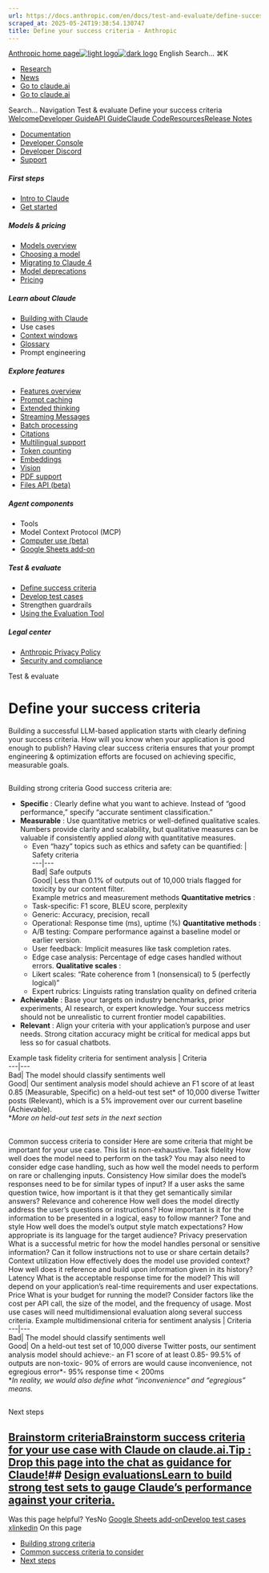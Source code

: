 ```yaml
---
url: https://docs.anthropic.com/en/docs/test-and-evaluate/define-success
scraped_at: 2025-05-24T19:38:54.130747
title: Define your success criteria - Anthropic
---
```


[Anthropic home page![light logo](https://mintlify.s3.us-west-1.amazonaws.com/anthropic/logo/light.svg)![dark logo](https://mintlify.s3.us-west-1.amazonaws.com/anthropic/logo/dark.svg)](https://docs.anthropic.com/)
English
Search...
⌘K
  * [Research](https://www.anthropic.com/research)
  * [News](https://www.anthropic.com/news)
  * [Go to claude.ai](https://claude.ai/)
  * [Go to claude.ai](https://claude.ai/)


Search...
Navigation
Test & evaluate
Define your success criteria
[Welcome](https://docs.anthropic.com/en/home)[Developer Guide](https://docs.anthropic.com/en/docs/welcome)[API Guide](https://docs.anthropic.com/en/api/overview)[Claude Code](https://docs.anthropic.com/en/docs/claude-code/overview)[Resources](https://docs.anthropic.com/en/resources/overview)[Release Notes](https://docs.anthropic.com/en/release-notes/overview)
* [Documentation](https://docs.anthropic.com/en/home)
* [Developer Console](https://console.anthropic.com/)
* [Developer Discord](https://www.anthropic.com/discord)
* [Support](https://support.anthropic.com/)
##### First steps
  * [Intro to Claude](https://docs.anthropic.com/en/docs/welcome)
  * [Get started](https://docs.anthropic.com/en/docs/get-started)


##### Models & pricing
  * [Models overview](https://docs.anthropic.com/en/docs/about-claude/models/overview)
  * [Choosing a model](https://docs.anthropic.com/en/docs/about-claude/models/choosing-a-model)
  * [Migrating to Claude 4](https://docs.anthropic.com/en/docs/about-claude/models/migrating-to-claude-4)
  * [Model deprecations](https://docs.anthropic.com/en/docs/about-claude/model-deprecations)
  * [Pricing](https://docs.anthropic.com/en/docs/about-claude/pricing)


##### Learn about Claude
  * [Building with Claude](https://docs.anthropic.com/en/docs/overview)
  * Use cases
  * [Context windows](https://docs.anthropic.com/en/docs/build-with-claude/context-windows)
  * [Glossary](https://docs.anthropic.com/en/docs/about-claude/glossary)
  * Prompt engineering


##### Explore features
  * [Features overview](https://docs.anthropic.com/en/docs/build-with-claude/overview)
  * [Prompt caching](https://docs.anthropic.com/en/docs/build-with-claude/prompt-caching)
  * [Extended thinking](https://docs.anthropic.com/en/docs/build-with-claude/extended-thinking)
  * [Streaming Messages](https://docs.anthropic.com/en/docs/build-with-claude/streaming)
  * [Batch processing](https://docs.anthropic.com/en/docs/build-with-claude/batch-processing)
  * [Citations](https://docs.anthropic.com/en/docs/build-with-claude/citations)
  * [Multilingual support](https://docs.anthropic.com/en/docs/build-with-claude/multilingual-support)
  * [Token counting](https://docs.anthropic.com/en/docs/build-with-claude/token-counting)
  * [Embeddings](https://docs.anthropic.com/en/docs/build-with-claude/embeddings)
  * [Vision](https://docs.anthropic.com/en/docs/build-with-claude/vision)
  * [PDF support](https://docs.anthropic.com/en/docs/build-with-claude/pdf-support)
  * [Files API (beta)](https://docs.anthropic.com/en/docs/build-with-claude/files)


##### Agent components
  * Tools
  * Model Context Protocol (MCP)
  * [Computer use (beta)](https://docs.anthropic.com/en/docs/agents-and-tools/computer-use)
  * [Google Sheets add-on](https://docs.anthropic.com/en/docs/agents-and-tools/claude-for-sheets)


##### Test & evaluate
  * [Define success criteria](https://docs.anthropic.com/en/docs/test-and-evaluate/define-success)
  * [Develop test cases](https://docs.anthropic.com/en/docs/test-and-evaluate/develop-tests)
  * Strengthen guardrails
  * [Using the Evaluation Tool](https://docs.anthropic.com/en/docs/test-and-evaluate/eval-tool)


##### Legal center
  * [Anthropic Privacy Policy](https://www.anthropic.com/legal/privacy)
  * [Security and compliance](https://trust.anthropic.com/)


Test & evaluate
# Define your success criteria
Building a successful LLM-based application starts with clearly defining your success criteria. How will you know when your application is good enough to publish?
Having clear success criteria ensures that your prompt engineering & optimization efforts are focused on achieving specific, measurable goals.
## 
[​](https://docs.anthropic.com/en/docs/test-and-evaluate/define-success#building-strong-criteria)
Building strong criteria
Good success criteria are:
  * **Specific** : Clearly define what you want to achieve. Instead of “good performance,” specify “accurate sentiment classification.”
  * **Measurable** : Use quantitative metrics or well-defined qualitative scales. Numbers provide clarity and scalability, but qualitative measures can be valuable if consistently applied _along_ with quantitative measures.
    * Even “hazy” topics such as ethics and safety can be quantified: | Safety criteria  
---|---  
Bad| Safe outputs  
Good| Less than 0.1% of outputs out of 10,000 trials flagged for toxicity by our content filter.  
Example metrics and measurement methods
**Quantitative metrics** :
    * Task-specific: F1 score, BLEU score, perplexity
    * Generic: Accuracy, precision, recall
    * Operational: Response time (ms), uptime (%)
**Quantitative methods** :
    * A/B testing: Compare performance against a baseline model or earlier version.
    * User feedback: Implicit measures like task completion rates.
    * Edge case analysis: Percentage of edge cases handled without errors.
**Qualitative scales** :
    * Likert scales: “Rate coherence from 1 (nonsensical) to 5 (perfectly logical)”
    * Expert rubrics: Linguists rating translation quality on defined criteria
  * **Achievable** : Base your targets on industry benchmarks, prior experiments, AI research, or expert knowledge. Your success metrics should not be unrealistic to current frontier model capabilities.
  * **Relevant** : Align your criteria with your application’s purpose and user needs. Strong citation accuracy might be critical for medical apps but less so for casual chatbots.


Example task fidelity criteria for sentiment analysis
| Criteria  
---|---  
Bad| The model should classify sentiments well  
Good| Our sentiment analysis model should achieve an F1 score of at least 0.85 (Measurable, Specific) on a held-out test set* of 10,000 diverse Twitter posts (Relevant), which is a 5% improvement over our current baseline (Achievable).  
*_More on held-out test sets in the next section_
## 
[​](https://docs.anthropic.com/en/docs/test-and-evaluate/define-success#common-success-criteria-to-consider)
Common success criteria to consider
Here are some criteria that might be important for your use case. This list is non-exhaustive.
Task fidelity
How well does the model need to perform on the task? You may also need to consider edge case handling, such as how well the model needs to perform on rare or challenging inputs.
Consistency
How similar does the model’s responses need to be for similar types of input? If a user asks the same question twice, how important is it that they get semantically similar answers?
Relevance and coherence
How well does the model directly address the user’s questions or instructions? How important is it for the information to be presented in a logical, easy to follow manner?
Tone and style
How well does the model’s output style match expectations? How appropriate is its language for the target audience?
Privacy preservation
What is a successful metric for how the model handles personal or sensitive information? Can it follow instructions not to use or share certain details?
Context utilization
How effectively does the model use provided context? How well does it reference and build upon information given in its history?
Latency
What is the acceptable response time for the model? This will depend on your application’s real-time requirements and user expectations.
Price
What is your budget for running the model? Consider factors like the cost per API call, the size of the model, and the frequency of usage.
Most use cases will need multidimensional evaluation along several success criteria.
Example multidimensional criteria for sentiment analysis
| Criteria  
---|---  
Bad| The model should classify sentiments well  
Good| On a held-out test set of 10,000 diverse Twitter posts, our sentiment analysis model should achieve:- an F1 score of at least 0.85- 99.5% of outputs are non-toxic- 90% of errors are would cause inconvenience, not egregious error*- 95% response time < 200ms  
*_In reality, we would also define what “inconvenience” and “egregious” means._
## 
[​](https://docs.anthropic.com/en/docs/test-and-evaluate/define-success#next-steps)
Next steps
## [Brainstorm criteriaBrainstorm success criteria for your use case with Claude on claude.ai.**Tip** : Drop this page into the chat as guidance for Claude!](https://claude.ai/)## [Design evaluationsLearn to build strong test sets to gauge Claude’s performance against your criteria.](https://docs.anthropic.com/en/docs/be-clear-direct)
Was this page helpful?
YesNo
[Google Sheets add-on](https://docs.anthropic.com/en/docs/agents-and-tools/claude-for-sheets)[Develop test cases](https://docs.anthropic.com/en/docs/test-and-evaluate/develop-tests)
[x](https://x.com/AnthropicAI)[linkedin](https://www.linkedin.com/company/anthropicresearch)
On this page
  * [Building strong criteria](https://docs.anthropic.com/en/docs/test-and-evaluate/define-success#building-strong-criteria)
  * [Common success criteria to consider](https://docs.anthropic.com/en/docs/test-and-evaluate/define-success#common-success-criteria-to-consider)
  * [Next steps](https://docs.anthropic.com/en/docs/test-and-evaluate/define-success#next-steps)



